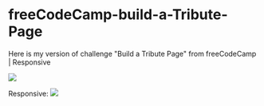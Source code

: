 # freeCodeCamp-build-a-Tribute-Page
Here is my version of challenge "Build a Tribute Page" from freeCodeCamp | Responsive

<img src="http://i.imgur.com/f6mWEbD.png">

Responsive:
<img src="http://i.imgur.com/SWonf9y.png">
